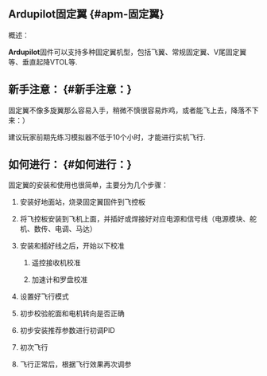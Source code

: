 ## Ardupilot固定翼 {#apm-固定翼}

概述：

**Ardupilot**固件可以支持多种固定翼机型，包括飞翼、常规固定翼、V尾固定翼等、垂直起降VTOL等.

## 新手注意： {#新手注意：}

固定翼不像多旋翼那么容易入手，稍微不慎很容易炸鸡，或者能飞上去，降落不下来：）

建议玩家前期先练习模拟器不低于10个小时，才能进行实机飞行.

## 如何进行： {#如何进行：}

固定翼的安装和使用也很简单，主要分为几个步骤：

1. 安装好地面站，烧录固定翼固件到飞控板

2. 将飞控板安装到飞机上面，并插好或焊接好对应电源和信号线（电源模块、舵机、数传、电调、马达）

3. 安装和插好线之后，开始以下校准

   1. 遥控接收机校准

   2. 加速计和罗盘校准

4. 设置好飞行模式

5. 初步校验舵面和电机转向是否正确

6. 初步安装推荐参数进行初调PID

7. 初次飞行

8. 飞行正常后，根据飞行效果再次调参



